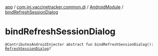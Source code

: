 [app](../../index.md) / [com.jnj.vaccinetracker.common.di](../index.md) / [AndroidModule](index.md) / [bindRefreshSessionDialog](./bind-refresh-session-dialog.md)

# bindRefreshSessionDialog

`@ContributesAndroidInjector abstract fun bindRefreshSessionDialog(): `[`RefreshSessionDialog`](../../com.jnj.vaccinetracker.login/-refresh-session-dialog/index.md)`?`